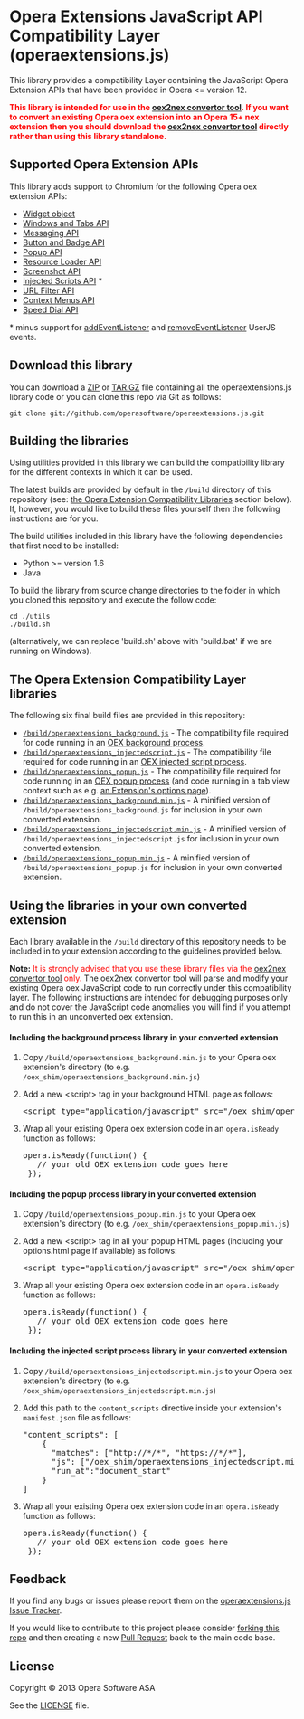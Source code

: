 # Opera Extensions JavaScript API Compatibility Layer (operaextensions.js)

This library provides a compatibility Layer containing the JavaScript Opera Extension APIs that have been provided in Opera <= version 12.

**<font color="red">This library is intended for use in the [oex2nex convertor tool](https://github.com/operasoftware/oex2nex). If you want to convert an existing Opera oex extension into an Opera 15+ nex extension then you should download the [oex2nex convertor tool](https://github.com/operasoftware/oex2nex) directly rather than using this library standalone.</font>**

## Supported Opera Extension APIs

This library adds support to Chromium for the following Opera oex extension APIs:

- [Widget object](http://dev.opera.com/articles/view/extensions-api-widget-object/)
- [Windows and Tabs API](http://dev.opera.com/articles/view/extensions-api-windows-tabs)
- [Messaging API](http://dev.opera.com/articles/view/extensions-api-messaging)
- [Button and Badge API](http://dev.opera.com/articles/view/extensions-api-browser-toolbar)
- [Popup API](http://dev.opera.com/articles/view/extensions-api-popup)
- [Resource Loader API](http://dev.opera.com/articles/view/extensions-api-resourceloader)
- [Screenshot API](http://dev.opera.com/articles/view/extensions-api-screenshot)
- [Injected Scripts API](http://dev.opera.com/articles/view/extensions-api-injected-scripts) *
- [URL Filter API](http://dev.opera.com/articles/view/extensions-api-urlfilter)
- [Context Menus API](http://dev.opera.com/articles/view/extensions-api-contextmenu)
- [Speed Dial API](http://dev.opera.com/articles/view/extensions-api-speeddial)

\* minus support for [addEventListener](http://dev.opera.com/articles/view/extensions-api-opera-addEventListener) and [removeEventListener](http://dev.opera.com/articles/view/extensions-api-opera-removeEventListener) UserJS events.

## Download this library

You can download a [ZIP](https://github.com/operasoftware/operaextensions.js/zipball/master) or [TAR.GZ](https://github.com/operasoftware/operaextensions.js/tarball/master) file containing all the operaextensions.js library code or you can clone this repo via Git as follows:

    git clone git://github.com/operasoftware/operaextensions.js.git

## Building the libraries

Using utilities provided in this library we can build the compatibility library for the different contexts in which it can be used.

The latest builds are provided by default in the `/build` directory of this repository (see: [the Opera Extension Compatibility Libraries](#the-opera-extension-compatibility-layer-libraries) section below). If, however, you would like to build these files yourself then the following instructions are for you.

The build utilities included in this library have the following dependencies that first need to be installed:

* Python >= version 1.6
* Java

To build the library from source change directories to the folder in which you cloned this repository and execute the follow code:

    cd ./utils
    ./build.sh

(alternatively, we can replace 'build.sh' above with 'build.bat' if we are running on Windows).

## The Opera Extension Compatibility Layer libraries

The following six final build files are provided in this repository:

* [`/build/operaextensions_background.js`](https://github.com/operasoftware/operaextensions.js/blob/master/build/operaextensions_background.js) - The compatibility file required for code running in an [OEX background process](http://dev.opera.com/articles/view/whats-in-an-opera-extension/#bgprocess).
* [`/build/operaextensions_injectedscript.js`](https://github.com/operasoftware/operaextensions.js/blob/master/build/operaextensions_injectedscript.js) - The compatibility file required for code running in an [OEX injected script process](http://dev.opera.com/articles/view/whats-in-an-opera-extension/#injected).
* [`/build/operaextensions_popup.js`](https://github.com/operasoftware/operaextensions.js/blob/master/build/operaextensions_popup.js) - The compatibility file required for code running in an [OEX popup process](http://dev.opera.com/articles/view/whats-in-an-opera-extension/#popup) (and code running in a tab view context such as e.g. [an Extension's options page](http://dev.opera.com/articles/view/whats-in-an-opera-extension/#options)).
* [`/build/operaextensions_background.min.js`](https://github.com/operasoftware/operaextensions.js/blob/master/build/operaextensions_background.min.js) - A minified version of `/build/operaextensions_background.js` for inclusion in your own converted extension.
* [`/build/operaextensions_injectedscript.min.js`](https://github.com/operasoftware/operaextensions.js/blob/master/build/operaextensions_injectedscript.min.js) - A minified version of `/build/operaextensions_injectedscript.js` for inclusion in your own converted extension.
* [`/build/operaextensions_popup.min.js`](https://github.com/operasoftware/operaextensions.js/blob/master/build/operaextensions_popup.min.js) - A minified version of `/build/operaextensions_popup.js` for inclusion in your own converted extension.

## Using the libraries in your own converted extension

Each library available in the `/build` directory of this repository needs to be included in to your extension according to the guidelines provided below.

**Note:** <font color="red">It is strongly advised that you use these library files via the [oex2nex convertor tool](https://github.com/operasoftware/oex2nex) only.</font> The oex2nex convertor tool will parse and modify your existing Opera oex JavaScript code to run correctly under this compatibility layer. The following instructions are intended for debugging purposes only and do not cover the JavaScript code anomalies you will find if you attempt to run this in an unconverted oex extension.

#### Including the background process library in your converted extension

1. Copy `/build/operaextensions_background.min.js` to your Opera oex extension's directory (to e.g. `/oex_shim/operaextensions_background.min.js`)
2. Add a new &lt;script&gt; tag in your background HTML page as follows:

    <pre>&lt;script type="application/javascript" src="/oex_shim/operaextensions_background.min.js"&gt;&lt;/script&gt;</pre>

3. Wrap all your existing Opera oex extension code in an `opera.isReady` function as follows:

    <pre>opera.isReady(function() {
      // your old OEX extension code goes here
    });</pre>

#### Including the popup process library in your converted extension

1. Copy `/build/operaextensions_popup.min.js` to your Opera oex extension's directory (to e.g. `/oex_shim/operaextensions_popup.min.js`)
2. Add a new &lt;script&gt; tag in all your popup HTML pages (including your options.html page if available) as follows:

    <pre>&lt;script type="application/javascript" src="/oex_shim/operaextensions_popup.min.js"&gt;&lt;/script&gt;</pre>

3. Wrap all your existing Opera oex extension code in an `opera.isReady` function as follows:

    <pre>opera.isReady(function() {
      // your old OEX extension code goes here
    });</pre>

#### Including the injected script process library in your converted extension

1. Copy `/build/operaextensions_injectedscript.min.js` to your Opera oex extension's directory (to e.g. `/oex_shim/operaextensions_injectedscript.min.js`)
2. Add this path to the `content_scripts` directive inside your extension's `manifest.json` file as follows:

   <pre>"content_scripts": [
       {
         "matches": ["http://*/*", "https://*/*"],
         "js": ["/oex_shim/operaextensions_injectedscript.min.js"],
         "run_at":"document_start"
       }
   ]</pre>

3. Wrap all your existing Opera oex extension code in an `opera.isReady` function as follows:

    <pre>opera.isReady(function() {
      // your old OEX extension code goes here
    });</pre>

## Feedback

If you find any bugs or issues please report them on the [operaextensions.js Issue Tracker](https://github.com/operasoftware/operaextensions.js/issues).

If you would like to contribute to this project please consider [forking this repo](https://github.com/operasoftware/operaextensions.js/fork_select) and then creating a new [Pull Request](https://github.com/operasoftware/operaextensions.js/pulls) back to the main code base.

## License

Copyright &copy; 2013 Opera Software ASA

See the [LICENSE](https://github.com/operasoftware/operaextensions.js/blob/master/LICENSE) file.
